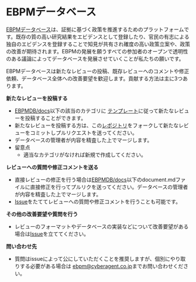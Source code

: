 # EBPMデータベース
[EBPMデータベース](https://cyberagentailab.github.io/EBPMDB/)は、証拠に基づく政策を推進するためのプラットフォームです。既存の質の高い研究結果をエビデンスとして登録したり、官民の有志による独自のエビデンスを登録することで知見が共有され確度の高い政策立案や、政策の改善が期待されます。EBPMの発展を願うすべての参加者のオープンで透明性のある議論によってデータベースを発展させていくことが私たちの願いです。

EBPMデータベースは新たなレビューの投稿、既存レビューへのコメントや修正依頼、データベース全体への改善要望を歓迎します。貢献する方法は主に3つあります。

**新たなレビューを投稿する**
- [EBPMDB/docs](https://github.com/CyberAgentAILab/EBPMDB/tree/main/docs)以下の該当のカテゴリに [テンプレート](https://github.com/CyberAgentAILab/EBPMDB/blob/main/template.md)に従って新たなレビューを投稿することができます。
- 新たなレビューを投稿する方は、この[レポジトリ](https://github.com/CyberAgentAILab/ebpmdb)をフォークして新たなレビューをコミットしプルリクエストを送ってください。
- データベースの管理者が内容を精査した上でマージします。
- 留意点
  - 適当なカテゴリがなければ新規で作成してください。

**レビューへの質問や修正コメントを送る**
- 直接レビューの修正を行う場合は[EBPMDB/docs](https://github.com/CyberAgentAILab/EBPMDB/tree/main/docs)以下のdocument.mdファイルに直接修正を行ってプルリクを送ってください。データベースの管理者が内容を精査した上でマージします。
- [Issue](https://github.com/CyberAgentAILab/EBPMDB/issues)をたててレビューへの質問や修正コメントを行うことも可能です。

**その他の改善要望や質問を行う**
- レビューのフォーマットやデータベースの実装などについて改善要望がある場合は[Issue](https://github.com/CyberAgentAILab/EBPMDB/issues)を立ててください。

**問い合わせ先**
- 質問はissueによって公にしていただくことを推奨しますが、個別にやり取りする必要がある場合は [ebpm@cyberagent.co.jp](<mailto:ebpm@cyberagent.co.jp>)までお問い合わせください。
